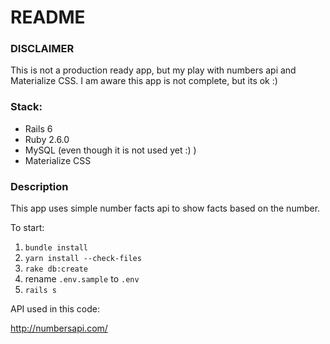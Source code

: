 # README

### DISCLAIMER
This is not a production ready app, but my play with numbers api and Materialize CSS. I am aware this app is not complete, but its ok :)

### Stack:

* Rails 6
* Ruby 2.6.0
* MySQL (even though it is not used yet :) )
* Materialize CSS

### Description


This app uses simple number facts api to show facts based on the number.


To start:

1. `bundle install`
2. `yarn install --check-files`
3. `rake db:create`
4. rename `.env.sample` to `.env`
5. `rails s`


API used in this code:

http://numbersapi.com/